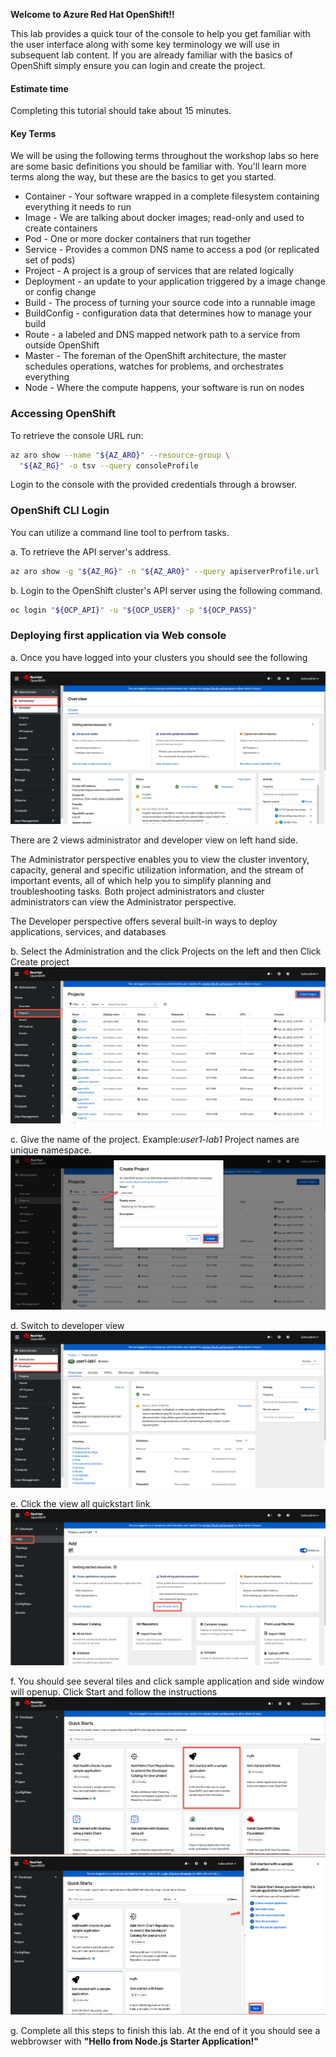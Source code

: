 **Welcome to Azure Red Hat OpenShift!!**

This lab provides a quick tour of the console to help you get familiar with the user interface along with some key terminology we will use in subsequent lab content. If you are already familiar with the basics of OpenShift simply ensure you can login and create the project.

#### Estimate time
Completing this tutorial should take about 15 minutes.

#### Key Terms
We will be using the following terms throughout the workshop labs so here are some basic definitions you should be familiar with. You'll learn more terms along the way, but these are the basics to get you started.

* Container - Your software wrapped in a complete filesystem containing everything it needs to run
* Image - We are talking about docker images; read-only and used to create containers
* Pod - One or more docker containers that run together
* Service - Provides a common DNS name to access a pod (or replicated set of pods)
* Project - A project is a group of services that are related logically
* Deployment - an update to your application triggered by a image change or config change
* Build - The process of turning your source code into a runnable image
* BuildConfig - configuration data that determines how to manage your build
* Route - a labeled and DNS mapped network path to a service from outside OpenShift
* Master - The foreman of the OpenShift architecture, the master schedules operations, watches for problems, and orchestrates everything
* Node - Where the compute happens, your software is run on nodes

### Accessing OpenShift

To retrieve the console URL run:

```bash
az aro show --name "${AZ_ARO}" --resource-group \
  "${AZ_RG}" -o tsv --query consoleProfile
```

Login to the console with the provided credentials through a browser.

### OpenShift CLI Login
You can utilize a command line tool to perfrom tasks.

a. To retrieve the API server's address.

```bash
az aro show -g "${AZ_RG}" -n "${AZ_ARO}" --query apiserverProfile.url -o tsv
```

b. Login to the OpenShift cluster's API server using the following command.

```bash
oc login "${OCP_API}" -u "${OCP_USER}" -p "${OCP_PASS}"
```
### Deploying first application via Web console
a. Once you have logged into your clusters you should see the following 

![OpenShift Webconsole](../Images/Lab1-Webconsole.png)

There are 2 views administrator and developer view on left hand side. 

The Administrator perspective enables you to view the cluster inventory, capacity, general and specific utilization information, and the stream of important events, all of which help you to simplify planning and troubleshooting tasks. Both project administrators and cluster administrators can view the Administrator perspective.

The Developer perspective offers several built-in ways to deploy applications, services, and databases

b. Select the Administration and the click Projects on the left and then Click Create project 
![OpenShift Create Project](../Images/Lab1-CreateProject.png)

c. Give the name of the project.
Example:*user1-lab1*
Project names are unique namespace.
![OpenShift Create Project Name](../Images/Lab1-CreateProject-name.png)

d. Switch to developer view
![OpenShift Create Project Name](../Images/Lab1-DeveloperView.png)

e. Click the view all quickstart link 
![OpenShift QuickStart](../Images/Lab1-Quickstart.png)

f. You should see several tiles and click sample application and side window will openup. Click Start and follow the instructions
![OpenShift Sample Application](../Images/Lab1-SampleApplication.png)
![OpenShift Sample Application](../Images/Lab1-SampleApplication-start.png)

g. Complete all this steps to finish this lab. At the end of it you should see a webbrowser with **"Hello from Node.js Starter Application!"**
